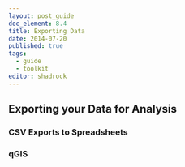 ```yaml
---
layout: post_guide
doc_element: 8.4
title: Exporting Data
date: 2014-07-20
published: true
tags:
  - guide
  - toolkit
editor: shadrock
---
```


## Exporting your Data for Analysis

### CSV Exports to Spreadsheets

### qGIS

